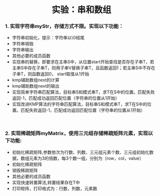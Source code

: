 # <center>实验：串和数组</center>

### 1. 实现字符串myStr，存储方式不限。实现以下功能：
- 字符串初始化，提示：字符串以\0结尾
-	字符串销毁
-	字符串输出
-	其他必要的成员函数
-	实现串的替换，即要求在主串S中，从位置start开始查找是否存在子串T，若主串S中存在子串T，则用子串V替换子串T，且函数返回1；若主串S中不存在子串T，则函数返回0， start取值从1开始
- kmp辅助数组next的计算
-	kmp辅助数组next的输出
-	实现简单字符串匹配算法，目标串S和模式串T，求T在S中的位置。匹配失败返回-1，匹配成功返回匹配位置（字符串的位置从1开始）
-	实现改进KMP算法的字符串匹配算法，目标串S和模式串T，求T在S中的位置。匹配失败返回-1，匹配成功返回匹配位置（字符串的位置从1开始）


<br>

### 2. 实现稀疏矩阵myMatrix，使用三元组存储稀疏矩阵元素，实现以下功能:
-	初始化稀疏矩阵,参数依次为行数、列数、三元组元素个数、三元组初始化数据，数组元素为3的倍数，每3个数一组，分别为（row，col，value）
-	初始化稀疏矩阵
-	销毁稀疏矩阵
-	其他必要的成员函数
-	实现快速转置算法,转置结果存在T中
-	打印矩阵，打印格式为：行数，列数，元素数
